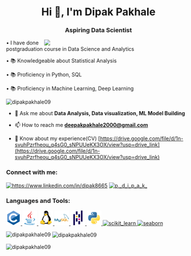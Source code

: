 <h1 align="center">Hi 👋, I'm Dipak Pakhale</h1>
<h3 align="center">Aspiring Data Scientist</h3>
<img align="right" width="400" src="![image](https://github.com/dipakpakhale09/dipakpakhale09/assets/152465143/87618892-b082-467c-a07b-7b624fc2c60b)">
<p alifn="left" ></p>

•	I have done postgraduation course in Data Science and Analytics

•	📚 Knowledgeable about Statistical Analysis

•	📚 Proficiency in Python, SQL

•	📚 Proficiency in Machine Learning, Deep Learning


<p align="left"> <img src="https://komarev.com/ghpvc/?username=dipakpakhale09&label=Profile%20views&color=0e75b6&style=flat" alt="dipakpakhale09" /> </p>

- 💬 Ask me about **Data Analysis, Data visualization, ML Model Building**

- 📫 How to reach me **deepakpakhale2000@gmail.com**

- 📄 Know about my experience(CV) [https://drive.google.com/file/d/1n-svuhPzrfheou_q4sG0_sNPUUeKX3OX/view?usp=drive_link](https://drive.google.com/file/d/1n-svuhPzrfheou_q4sG0_sNPUUeKX3OX/view?usp=drive_link)

<h3 align="left">Connect with me:</h3>
<p align="left">
<a href="https://linkedin.com/in/https://www.linkedin.com/in/dipak8665" target="blank"><img align="center" src="https://raw.githubusercontent.com/rahuldkjain/github-profile-readme-generator/master/src/images/icons/Social/linked-in-alt.svg" alt="https://www.linkedin.com/in/dipak8665" height="30" width="40" /></a>
<a href="https://instagram.com/p._d_i_p_a_k_" target="blank"><img align="center" src="https://raw.githubusercontent.com/rahuldkjain/github-profile-readme-generator/master/src/images/icons/Social/instagram.svg" alt="p._d_i_p_a_k_" height="30" width="40" /></a>
</p>

<h3 align="left">Languages and Tools:</h3>
<p align="left"> <a href="https://www.cprogramming.com/" target="_blank" rel="noreferrer"> <img src="https://raw.githubusercontent.com/devicons/devicon/master/icons/c/c-original.svg" alt="c" width="40" height="40"/> </a> <a href="https://www.java.com" target="_blank" rel="noreferrer"> <img src="https://raw.githubusercontent.com/devicons/devicon/master/icons/java/java-original.svg" alt="java" width="40" height="40"/> </a> <a href="https://www.linux.org/" target="_blank" rel="noreferrer"> <img src="https://raw.githubusercontent.com/devicons/devicon/master/icons/linux/linux-original.svg" alt="linux" width="40" height="40"/> </a> <a href="https://www.mysql.com/" target="_blank" rel="noreferrer"> <img src="https://raw.githubusercontent.com/devicons/devicon/master/icons/mysql/mysql-original-wordmark.svg" alt="mysql" width="40" height="40"/> </a> <a href="https://pandas.pydata.org/" target="_blank" rel="noreferrer"> <img src="https://raw.githubusercontent.com/devicons/devicon/2ae2a900d2f041da66e950e4d48052658d850630/icons/pandas/pandas-original.svg" alt="pandas" width="40" height="40"/> </a> <a href="https://www.python.org" target="_blank" rel="noreferrer"> <img src="https://raw.githubusercontent.com/devicons/devicon/master/icons/python/python-original.svg" alt="python" width="40" height="40"/> </a> <a href="https://scikit-learn.org/" target="_blank" rel="noreferrer"> <img src="https://upload.wikimedia.org/wikipedia/commons/0/05/Scikit_learn_logo_small.svg" alt="scikit_learn" width="40" height="40"/> </a> <a href="https://seaborn.pydata.org/" target="_blank" rel="noreferrer"> <img src="https://seaborn.pydata.org/_images/logo-mark-lightbg.svg" alt="seaborn" width="40" height="40"/> </a> </p>

<p><img align="left" src="https://github-readme-stats.vercel.app/api/top-langs?username=dipakpakhale09&show_icons=true&locale=en&layout=compact" alt="dipakpakhale09" /></p>

<p>&nbsp;<img align="center" src="https://github-readme-stats.vercel.app/api?username=dipakpakhale09&show_icons=true&locale=en" alt="dipakpakhale09" /></p>

<p><img align="center" src="https://github-readme-streak-stats.herokuapp.com/?user=dipakpakhale09&" alt="dipakpakhale09" /></p>
